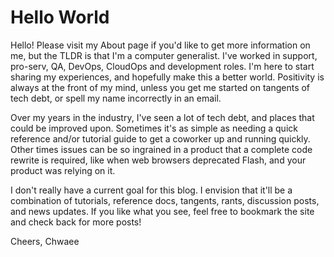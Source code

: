 # Hello World

Hello! Please visit my About page if you'd like to get more information on me, but the TLDR is that I'm a computer generalist.  I've worked in support, pro-serv, QA, DevOps, CloudOps and development roles.  I'm here to start sharing my experiences, and hopefully make this a better world.  Positivity is always at the front of my mind, unless you get me started on tangents of tech debt, or spell my name incorrectly in an email.  

Over my years in the industry, I've seen a lot of tech debt, and places that could be improved upon.  Sometimes it's as simple as needing a quick reference and/or tutorial guide to get a coworker up and running quickly.  Other times issues can be so ingrained in a product that a complete code rewrite is required, like when web browsers deprecated Flash, and your product was relying on it.  

I don't really have a current goal for this blog.  I envision that it'll be a combination of tutorials, reference docs, tangents, rants, discussion posts, and news updates.  If you like what you see, feel free to bookmark the site and check back for more posts!

Cheers,
Chwaee